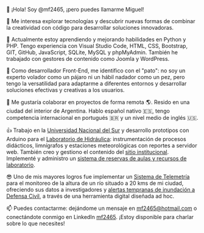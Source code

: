 👋 ¡Hola! Soy @mf2465, ¡pero puedes llamarme Miguel!

👀 Me interesa explorar tecnologías y descubrir nuevas formas de combinar la creatividad con código para desarrollar soluciones innovadoras.

🌱 Actualmente estoy aprendiendo y mejorando habilidades en Python y PHP. Tengo experiencia con Visual Studio Code, HTML, CSS, Bootstrap, GIT, GitHub, JavaScript, SQLite, MySQL y phpMyAdmin. También he trabajado con gestores de contenido como Joomla y WordPress.

🦆 Como desarrollador Front-End, me identifico con el "pato": no soy un experto volador como un pájaro ni un hábil nadador como un pez, pero tengo la versatilidad para adaptarme a diferentes entornos y desarrollar soluciones efectivas y creativas a los  usuarios.

💞 Me gustaría colaborar en proyectos de forma remota 🌎. Resido en una ciudad del interior de Argentina. Hablo español nativo 🇪🇸, tengo competencia internacional en portugués 🇧🇷 y un nivel medio de inglés 🇺🇸.

👍 Trabajo en la [Universidad Nacional del Sur](https://www.uns.edu.ar) y desarrollo prototipos con Arduino para el [Laboratorio de Hidráulica](https://www.hidraulica.uns.edu.ar): instrumentación de procesos didácticos, limnígrafos y estaciones meteorológicas con reportes a servidor web. También creo y gestiono el contenido del [sitio institucional](https://www.hidraulica.uns.edu.ar). Implementé y administro un [sistema de reservas de aulas y recursos de laboratorio](https://www.hidraulica.uns.edu.ar/reservas).

😎 Uno de mis mayores logros fue implementar un [Sistema de Telemetría](https://www.hidraulica.uns.edu.ar/ingresoST.php) para el monitoreo de la altura de un río situado a 20 kms de mi ciudad, ofreciendo sus datos a investigadores y [alertas tempranas de inundación a Defensa Civil](https://www.hidraulica.uns.edu.ar/site/index.php/en/blog/134-sistema-de-alerta-temprana-naposta), a través de una herramienta digital diseñada ad hoc.

📫 Puedes contactarme: dejándome un mensaje en mf2465@hotmail.com o conectándote conmigo en LinkedIn [mf2465](https://www.linkedin.com/in/mf2465/). ¡Estoy disponible para charlar sobre lo que necesites!

